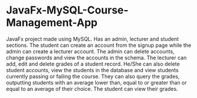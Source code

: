 # JavaFx-MySQL-Course-Management-App
JavaFx project made using MySQL. Has an admin, lecturer and student sections. The student can create an account from the signup page while the admin can create a lecturer account. The admin can delete accounts, change passwords and view the accounts in the schema. The lecturer can add, edit and delete grades of a student record. He/She can also delete student accounts, view the students in the database and view students currently passing or failing the course. They can also query the grades, outputting students with an average lower than, equal to or greater than or equal to an average of their choice. The student can view their grades.
